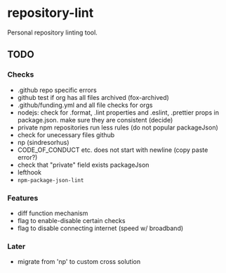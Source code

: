 # repository-lint

Personal repository linting tool.

## TODO

### Checks

- .github repo specific errors
- github test if org has all files archived (fox-archived)
- .github/funding.yml and all file checks for orgs
- nodejs: check for .format, .lint properties and .eslint, .prettier props in package.json. make sure they are consistent (decide)
- private npm repositories run less rules (do not popular packageJson)
- check for unecessary files github
- np (sindresorhus)
- CODE_OF_CONDUCT etc. does not start with newline (copy paste error?)
- check that "private" field exists packageJson
- lefthook
- `npm-package-json-lint`

### Features

- diff function mechanism
- flag to enable-disable certain checks
- flag to disable connecting internet (speed w/ broadband)

### Later

- migrate from 'np' to custom cross solution
